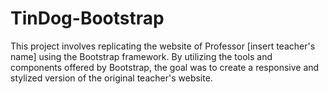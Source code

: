 # TinDog-Bootstrap
This project involves replicating the website of Professor [insert teacher's name] using the Bootstrap framework. By utilizing the tools and components offered by Bootstrap, the goal was to create a responsive and stylized version of the original teacher's website.
